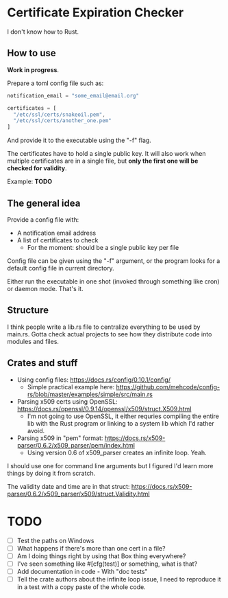 # Certificate Expiration Checker
I don't know how to Rust.

## How to use
**Work in progress**.

Prepare a toml config file such as:
```js
notification_email = "some_email@email.org"

certificates = [
  "/etc/ssl/certs/snakeoil.pem",
  "/etc/ssl/certs/another_one.pem"
]
```
And provide it to the executable using the "-f" flag.

The certificates have to hold a single public key. It will also work when multiple certificates are in a single file, but **only the first one will be checked for validity**.

Example:
**TODO**

## The general idea
Provide a config file with:
- A notification email address
- A list of certificates to check
  * For the moment: should be a single public key per file

Config file can be given using the "-f" argument, or the program looks for a default config file in current directory.

Either run the executable in one shot (invoked through something like cron) or daemon mode. That's it.

## Structure
I think people write a lib.rs file to centralize everything to be used by main.rs. Gotta check actual projects to see how they distribute code into modules and files.

## Crates and stuff
* Using config files: https://docs.rs/config/0.10.1/config/
  * Simple practical example here: https://github.com/mehcode/config-rs/blob/master/examples/simple/src/main.rs
* Parsing x509 certs using OpenSSL: https://docs.rs/openssl/0.9.14/openssl/x509/struct.X509.html
  * I'm not going to use OpenSSL, it either requries compiling the entire lib with the Rust program or linking to a system lib which I'd rather avoid.
* Parsing x509 in "pem" format: https://docs.rs/x509-parser/0.6.2/x509_parser/pem/index.html
  * Using version 0.6 of x509_parser creates an infinite loop. Yeah.

I should use one for command line arguments but I figured I'd learn more things by doing it from scratch.

The validity date and time are in that struct: https://docs.rs/x509-parser/0.6.2/x509_parser/x509/struct.Validity.html

# TODO
- [ ] Test the paths on Windows
- [ ] What happens if there's more than one cert in a file?
- [ ] Am I doing things right by using that Box<Error> thing everywhere?
- [ ] I've seen something like #[cfg(test)] or something, what is that?
- [ ] Add documentation in code - With "doc tests"
- [ ] Tell the crate authors about the infinite loop issue, I need to reproduce it in a test with a copy paste of the whole code.
